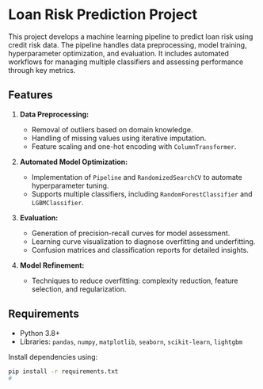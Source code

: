 # Loan Risk Prediction Project

This project develops a machine learning pipeline to predict loan risk using credit risk data. The pipeline handles data preprocessing, model training, hyperparameter optimization, and evaluation. It includes automated workflows for managing multiple classifiers and assessing performance through key metrics.

## Features
1. **Data Preprocessing:**
   - Removal of outliers based on domain knowledge.
   - Handling of missing values using iterative imputation.
   - Feature scaling and one-hot encoding with `ColumnTransformer`.

2. **Automated Model Optimization:**
   - Implementation of `Pipeline` and `RandomizedSearchCV` to automate hyperparameter tuning.
   - Supports multiple classifiers, including `RandomForestClassifier` and `LGBMClassifier`.

3. **Evaluation:**
   - Generation of precision-recall curves for model assessment.
   - Learning curve visualization to diagnose overfitting and underfitting.
   - Confusion matrices and classification reports for detailed insights.

4. **Model Refinement:**
   - Techniques to reduce overfitting: complexity reduction, feature selection, and regularization.

## Requirements
- Python 3.8+
- Libraries: `pandas`, `numpy`, `matplotlib`, `seaborn`, `scikit-learn`, `lightgbm`

Install dependencies using:
```bash
pip install -r requirements.txt
# 
